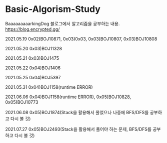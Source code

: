 # Basic-Algorism-Study
BaaaaaaaaarkingDog 블로그에서 알고리즘을 공부하는 내용.
https://blog.encrypted.gg/

2021.05.19 0x02)BOJ10871, 0x03)0x03, 0x03)BOJ10807, 0x03)BOJ10808

2021.05.20 0x03)BOJ11328

2021.05.21 0x03)BOJ1475

2021.05.22 0x04)BOJ1406

2021.05.25 0x04)BOJ5397

2021.05.31 0x04)BOJ1158(runtime ERROR)

2021.06.06 0x04)BOJ1158(runtime ERROR), 0x05)BOJ10828, 0x05)BOJ10773

2021.06.08 0x05)BOJ1874(Stack을 활용해서 풀었으나 나중에 BFS/DFS를 공부하고 다시 볼 것)

2021.07.27 0x05)BOJ2493(Stack을 활용해서 풀어야 하는 문제, BFS/DFS를 공부하고 다시 볼 것)
